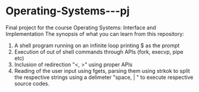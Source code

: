 # Operating-Systems---pj
Final project for the course Operating Systems: Interface and Implementation
The synopsis of what you can learn from this repository:
  1. A shell program running on an infinite loop printing $ as the prompt
  2. Execution of out of shell commands through APIs (fork, execvp, pipe etc)
  3. Inclusion of redirection "<, >" using proper APIs
  4. Reading of the user input using fgets, parsing them using strkok to split the respective strings using a delimeter "space, | " to execute respective source codes.
